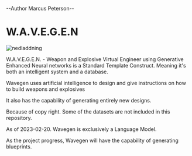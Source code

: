 --Author Marcus Peterson--
# W.A.V.E.G.E.N

![nedladdning](https://user-images.githubusercontent.com/73422974/220189371-65e7f7fa-d9bb-4369-89ab-40f7b65a152e.jpg)


W.A.V.E.G.E.N. - Weapon and Explosive Virtual Engineer using Generative Enhanced Neural networks
is a Standard Template Construct. Meaning it's both an intelligent system and a database. 

Wavegen uses artificial intelligence to design and give instructions on how to build weapons and explosives

It also has the capability of generating entirely new designs.

Because of copy right. Some of the datasets are not included in this repository. 

As of 2023-02-20. Wavegen is exclusively a Language Model. 

As the project progress, Wavegen will have the capability of generating blueprints. 
